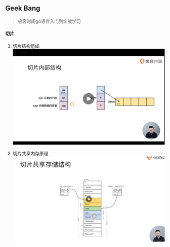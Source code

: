 ## Geek Bang
> 极客时间go语言入门到实战学习

#### 切片
1. 切片结构组成
    ![](./img/切片结构.png)
   
2. 切片共享内存原理
    ![](./img/切片共享内存.png)
